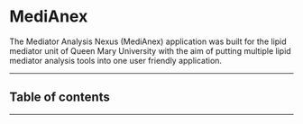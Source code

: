 # MediAnex
The Mediator Analysis Nexus (MediAnex) application was built for the lipid mediator unit of Queen Mary University with the aim of putting multiple lipid mediator analysis tools into one user friendly application.
***
## **Table of contents**
***
